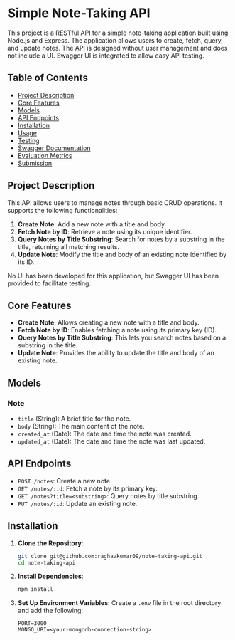 # Simple Note-Taking API

This project is a RESTful API for a simple note-taking application built using Node.js and Express. The application allows users to create, fetch, query, and update notes. The API is designed without user management and does not include a UI. Swagger UI is integrated to allow easy API testing.

## Table of Contents

- [Project Description](#project-description)
- [Core Features](#core-features)
- [Models](#models)
- [API Endpoints](#api-endpoints)
- [Installation](#installation)
- [Usage](#usage)
- [Testing](#testing)
- [Swagger Documentation](#swagger-documentation)
- [Evaluation Metrics](#evaluation-metrics)
- [Submission](#submission)

## Project Description

This API allows users to manage notes through basic CRUD operations. It supports the following functionalities:

1. **Create Note**: Add a new note with a title and body.
2. **Fetch Note by ID**: Retrieve a note using its unique identifier.
3. **Query Notes by Title Substring**: Search for notes by a substring in the title, returning all matching results.
4. **Update Note**: Modify the title and body of an existing note identified by its ID.

No UI has been developed for this application, but Swagger UI has been provided to facilitate testing.

## Core Features

- **Create Note**: Allows creating a new note with a title and body.
- **Fetch Note by ID**: Enables fetching a note using its primary key (ID).
- **Query Notes by Title Substring**: This lets you search notes based on a substring in the title.
- **Update Note**: Provides the ability to update the title and body of an existing note.

## Models

### Note
- `title` (String): A brief title for the note.
- `body` (String): The main content of the note.
- `created_at` (Date): The date and time the note was created.
- `updated_at` (Date): The date and time the note was last updated.

## API Endpoints

- `POST /notes`: Create a new note.
- `GET /notes/:id`: Fetch a note by its primary key.
- `GET /notes?title=<substring>`: Query notes by title substring.
- `PUT /notes/:id`: Update an existing note.

## Installation

1. **Clone the Repository**:
    ```bash
    git clone git@github.com:raghavkumar09/note-taking-api.git
    cd note-taking-api
    ```

2. **Install Dependencies**:
    ```bash
    npm install
    ```

3. **Set Up Environment Variables**:
   Create a `.env` file in the root directory and add the following:
   ```plaintext
   PORT=3000
   MONGO_URI=<your-mongodb-connection-string>

